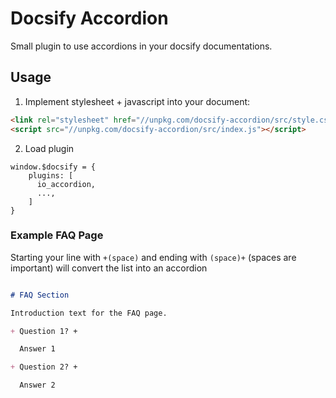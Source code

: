 # Docsify Accordion

Small plugin to use accordions in your docsify documentations.

## Usage

1. Implement stylesheet + javascript into your document:

```html
<link rel="stylesheet" href="//unpkg.com/docsify-accordion/src/style.css">
<script src="//unpkg.com/docsify-accordion/src/index.js"></script>
```

2. Load plugin

```
window.$docsify = {
    plugins: [
      io_accordion,
      ...,
    ]
}
```

### Example FAQ Page

Starting your line with `+(space)` and ending with `(space)+` (spaces are important) will convert the list into an accordion

```md

# FAQ Section

Introduction text for the FAQ page.

+ Question 1? +

  Answer 1

+ Question 2? +

  Answer 2

```
